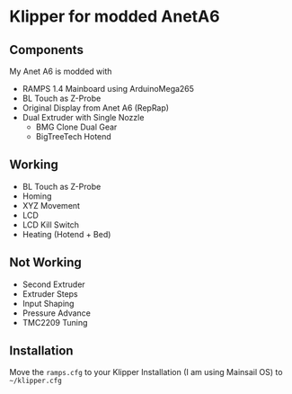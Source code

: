 # Klipper for modded AnetA6
## Components
My Anet A6 is modded with
* RAMPS 1.4 Mainboard using ArduinoMega265
* BL Touch as Z-Probe
* Original Display from Anet A6 (RepRap)
* Dual Extruder with Single Nozzle
    * BMG Clone Dual Gear
    * BigTreeTech Hotend

## Working
* BL Touch as Z-Probe
* Homing
* XYZ Movement
* LCD
* LCD Kill Switch
* Heating (Hotend + Bed)

## Not Working
* Second Extruder
* Extruder Steps
* Input Shaping
* Pressure Advance
* TMC2209 Tuning


## Installation 
Move the `ramps.cfg` to your Klipper Installation (I am using Mainsail OS) to `~/klipper.cfg`